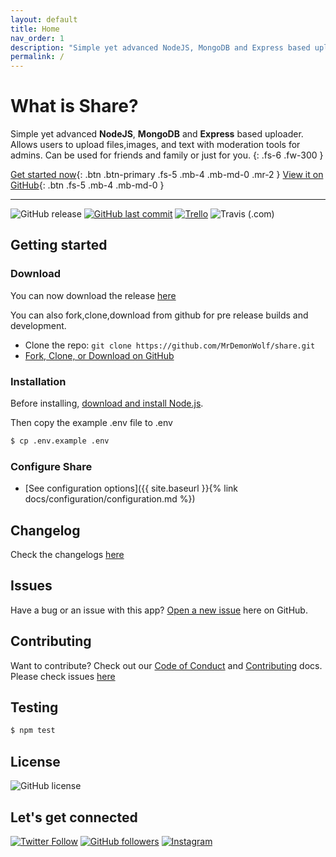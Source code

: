```yaml
---
layout: default
title: Home
nav_order: 1
description: "Simple yet advanced NodeJS, MongoDB and Express based uploader."
permalink: /
---
```


# What is Share?

Simple yet advanced **NodeJS**, **MongoDB** and **Express** based uploader.  Allows users to upload files,images, and text with moderation tools for admins. Can be used for friends and family or just for you.
{: .fs-6 .fw-300 }

[Get started now](#getting-started){: .btn .btn-primary .fs-5 .mb-4 .mb-md-0 .mr-2 } [View it on GitHub](https://github.com/MrDemonWolf/share){: .btn .fs-5 .mb-4 .mb-md-0 }

---

![GitHub release](https://img.shields.io/github/release/mrdemonwolf/sharesvg?style=for-the-badge)
[![GitHub last commit](https://img.shields.io/github/last-commit/mrdemonwolf/share.svg?logo=git&style=for-the-badge)](https://github.com/mrdemonwolf/share)
[![Trello](https://img.shields.io/badge/Project%20Progress-blue?style=for-the-badge&logo=trello)](https://trello.com/b/uljnYGOg "Follow the project progress here.")
![Travis (.com)](https://img.shields.io/travis/com/mrdemonwolf/share?style=for-the-badge)

## Getting started

### Download
You can now download the release [here](https://github.com/MrDemonWolf/share/releases/download/share.zip)

You can also fork,clone,download from github for pre release builds and development.
* Clone the repo: `git clone https://github.com/MrDemonWolf/share.git`
* [Fork, Clone, or Download on GitHub](https://github.com/MrDemonWolf/share)

### Installation
Before installing, [download and install Node.js](https://nodejs.org/en/download/).

Then copy the example .env file to .env
```bash
$ cp .env.example .env
```

### Configure Share

- [See configuration options]({{ site.baseurl }}{% link docs/configuration/configuration.md %})


## Changelog
Check the changelogs [here](/CHANGELOG.md)

## Issues
Have a bug or an issue with this app? [Open a new issue](https://github.com/MrDemonWolf/share/issues) here on GitHub.

## Contributing
Want to contribute? Check out our [Code of Conduct]() and [Contributing]() docs. Please check issues [here](https://github.com/MrDemonWolf/share/issues)

## Testing
```bash
$ npm test
```

## License
![GitHub license](https://img.shields.io/github/license/MrDemonWolf/share.svg?style=for-the-badge&logo=github)

## Let's get connected
[![Twitter Follow](https://img.shields.io/twitter/follow/MrDemonWolf.svg?style=for-the-badge&logo=twitter)](https://twitter.com/MrDemonWolf)
[![GitHub followers](https://img.shields.io/github/followers/nathanhenniges.svg?label=Follow&style=for-the-badge&logo=github)](https://github.com/nathanhenniges/)
[![Instagram](https://img.shields.io/static/v1.svg?label=follow&message=@MrDemonWolf&color=grey&logo=instagram&style=for-the-badge&logoColor=white&colorA=critical)](https://www.instagram.com/MrDemonWolf/)
